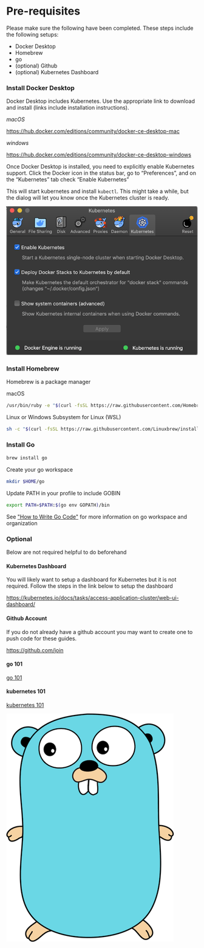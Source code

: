 # Pre-requisites 

Please make sure the following have been completed. These steps include the 
following setups:
- Docker Desktop
- Homebrew
- go
- (optional) Github
- (optional) Kubernetes Dashboard


### Install Docker Desktop

Docker Desktop includes Kubernetes. Use the appropriate link to download and install (links include installation instructions).

*macOS*

https://hub.docker.com/editions/community/docker-ce-desktop-mac

*windows*

https://hub.docker.com/editions/community/docker-ce-desktop-windows

Once Docker Desktop is installed, you need to explicitly enable Kubernetes support. Click the Docker icon in the status 
bar, go to “Preferences”, and on the “Kubernetes” tab check “Enable Kubernetes”

This will start kubernetes and install `kubectl`.  This might take a while, but the dialog will let you know once the 
Kubernetes cluster is ready.


![Kubernetes Running](screens/docker-desktop-k8s-running.png)
 
### Install Homebrew 
Homebrew is a package manager

macOS
```bash
/usr/bin/ruby -e "$(curl -fsSL https://raw.githubusercontent.com/Homebrew/install/master/install)"
```

Linux or Windows Subsystem for Linux (WSL)
```bash
sh -c "$(curl -fsSL https://raw.githubusercontent.com/Linuxbrew/install/master/install.sh)"
```

### Install Go

```bash
brew install go
```

Create your go workspace

```bash
mkdir $HOME/go
``` 

Update PATH in your profile to include GOBIN
```bash
export PATH=$PATH:$(go env GOPATH)/bin
```

See ["How to Write Go Code"](https://golang.org/doc/code.html) for more information on go workspace and organization


### Optional

Below are not required helpful to do beforehand

#### Kubernetes Dashboard

You will likely want to setup a dashboard for Kubernetes but it is not required. Follow the steps in the link below to setup the dashboard

https://kubernetes.io/docs/tasks/access-application-cluster/web-ui-dashboard/


#### Github Account

If you do not already have a github account you may want to create one to push code for these guides.

https://github.com/join

#### go 101

[go 101](go-101.md)

#### kubernetes 101

[kubernetes 101](k8s-101.md)


![gopher](images/gopher.png)